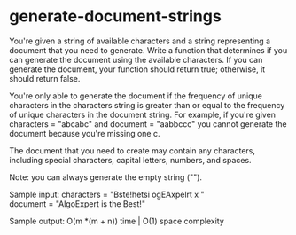 # generate-document-strings

You're given a string of available characters and a string representing a document 
that you need to generate. Write a function that determines if you can generate the 
document using the available characters. If you can generate the document, your 
function should return true; otherwise, it should return false.

You're only able to generate the document if the frequency of unique characters in 
the characters string is greater than or equal to the frequency of unique characters 
in the document string. For example, if you're given characters = "abcabc" and 
document = "aabbccc" you cannot generate the document because you're missing one c.

The document that you need to create may contain any characters, including special 
characters, capital letters, numbers, and spaces.

Note: you can always generate the empty string (""). <br>

Sample input: characters = "Bste!hetsi ogEAxpelrt x " <br>
             document = "AlgoExpert is the Best!" <br>

Sample output: O(m *(m + n)) time | O(1) space complexity <br>
